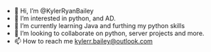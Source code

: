 - 👋 Hi, I’m @KylerRyanBailey
- 👀 I’m interested in python, and AD.
- 🌱 I’m currently learning Java and furthing my python skills
- 💞️ I’m looking to collaborate on python, server projects and more.
- 📫 How to reach me kylerr.bailey@outlook.com

<!---
KylerRyanBailey/KylerRyanBailey is a ✨ special ✨ repository because its `README.md` (this file) appears on your GitHub profile.
You can click the Preview link to take a look at your changes.
--->

